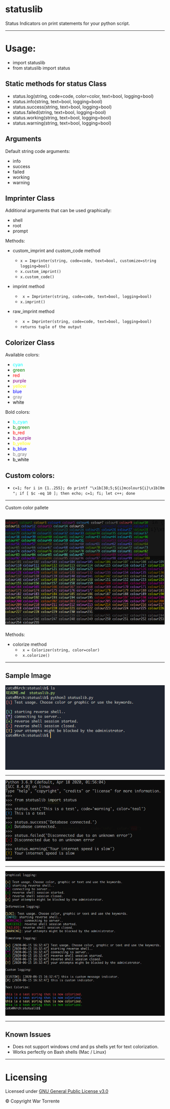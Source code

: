 # statuslib
Status Indicators on print statements for your python script.

---

# Usage:
- import statuslib
- from statuslib import status


## Static methods for status Class

- status.log(string, code=code, color=color, text=bool, logging=bool)
- status.info(string, text=bool, logging=bool)
- status.success(string, text=bool, logging=bool)
- status.failed(string, text=bool, logging=bool)
- status.working(string, text=bool, logging=bool)
- status.warning(string, text=bool, logging=bool)

## Arguments

Default string code arguments:
- info
- success
- failed
- working
- warning

## Imprinter Class

Additional arguments that can be used graphically:
- shell
- root
- prompt

Methods:
- custom_imprint and custom_code method 
    - ```x = Imprinter(string, code=code, text=bool, customize=string logging=bool)```
    - ```x.custom_imprint()```
    - ```x.custom_code()```

- imprint method
    - ``` x = Imprinter(string, code=code, text=bool, logging=bool)```
    - ```x.imprint()```

- raw_imprint method
    - ``` x = Imprinter(string, code=code, text=bool, logging=bool)```
    - ```returns tuple of the output```

## Colorizer Class

Available colors:
- <span style="color:#00FFFF">cyan</span>
- <span style="color:#008000">green</span>
- <span style="color:#ff0000">red</span>
- <span style="color:#800080">purple</span>
- <span style="color:#FFFF00">yellow</span>
- <span style="color:#0000FF">blue</span>
- <span style="color:#808080">gray</span>
- <span style="color:#000000">white</span>

Bold colors:
- <span style="color:#00FFFF">b_cyan</span>
- <span style="color:#008000">b_green</span>
- <span style="color:#ff0000">b_red</span>
- <span style="color:#800080">b_purple</span>
- <span style="color:#FFFF00">b_yellow</span>
- <span style="color:#0000FF">b_blue</span>
- <span style="color:#808080">b_gray</span>
- <span style="color:#000000">b_white</span>

## Custom colors:
- ```c=1; for i in {1..255}; do printf "\x1b[38;5;${i}mcolour${i}\x1b[0m "; if [ $c -eq 10 ]; then echo; c=1; fi; let c++; done``` 
---
Custom color pallete

![color pallete](https://github.com/catx0rr/statuslib/blob/master/img/colors.PNG)
---


Methods:
- colorize method
    - ``` x = Colorizer(string, color=color)```
    - ``` x.colorize()```

---

## Sample Image

![status messages](https://github.com/catx0rr/statuslib/blob/master/img/sample.PNG)

---

![terminal test](https://github.com/catx0rr/statuslib/blob/master/img/terminal.PNG)

---

![complete logging](https://github.com/catx0rr/statuslib/blob/master/img/complete_logging.PNG)

---

## Known Issues

- Does not support windows cmd and ps shells yet for text colorization. 
- Works perfectly on Bash shells (Mac / Linux)

---

# Licensing

Licensed under [GNU General Public License v3.0](https://github.com/catx0rr/statuslib/blob/master/LICENSE)

© Copyright War Torrente
